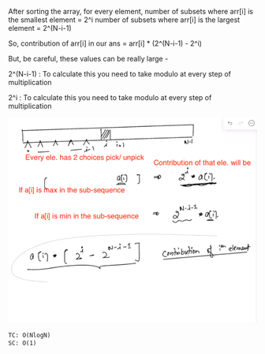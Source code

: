 After sorting the array, for every element,
number of subsets where arr[i] is the smallest element = 2^i
number of subsets where arr[i] is the largest element = 2^(N-i-1)

So, contribution of arr[i] in our ans = arr[i] * (2^(N-i-1) - 2^i)

But, be careful, these values can be really large -

2^(N-i-1) : To calculate this you need to take modulo at every step of multiplication

2^i : To calculate this you need to take modulo at every step of multiplication

![img.png](img.png)

    TC: O(NlogN)
    SC: O(1)
